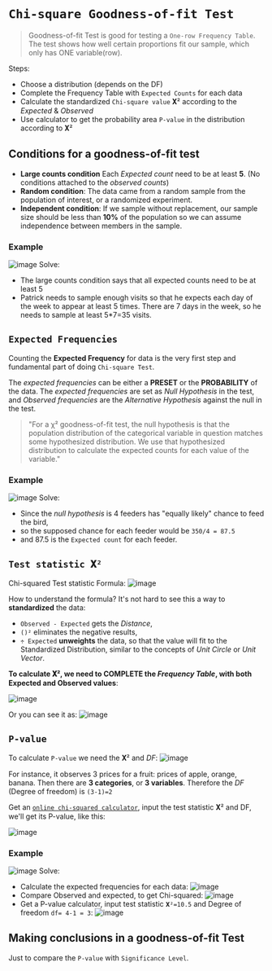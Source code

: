 # `Chi-square Goodness-of-fit Test`
> Goodness-of-fit Test is good for testing a `One-row Frequency Table`.
The test shows how well certain proportions fit our sample, which only has ONE variable(row).

Steps:
- Choose a distribution (depends on the DF)
- Complete the Frequency Table with `Expected Counts` for each data
- Calculate the standardized `Chi-square value` 𝐗² according to the _Expected_ & _Observed_
- Use calculator to get the probability area `P-value` in the distribution according to 𝐗²


## Conditions for a goodness-of-fit test
- **Large counts condition**
Each _Expected count_ need to be at least **5**. 
(No conditions attached to the _observed counts_)
- **Random condition**: The data came from a random sample from the population of interest, or a randomized experiment.
- **Independent condition**:  If we sample without replacement, our sample size should be less than **10%** of the population so we can assume independence between members in the sample. 

### Example
![image](https://user-images.githubusercontent.com/14041622/45583810-2d3bdc80-b8fb-11e8-8216-b785f7c4372f.png)
Solve:
- The large counts condition says that all expected counts need to be at least 5
- Patrick needs to sample enough visits so that he expects each day of the week to appear at least 5 times. There are 7 days in the week, so he needs to sample at least 5*7=35 visits.


## `Expected Frequencies`
Counting the **Expected Frequency** for data is the very first step and fundamental part of doing `Chi-square Test`.

The _expected frequencies_ can be either a **PRESET** or the **PROBABILITY** of the data.
The _expected frequencies_ are set as _Null Hypothesis_ in the test, 
and _Observed frequencies_ are the _Alternative Hypothesis_ against the null in the test.

> "For a χ² goodness-of-fit test, the null hypothesis is that the population distribution of the categorical variable in question matches some hypothesized distribution. We use that hypothesized distribution to calculate the expected counts for each value of the variable."


### Example
![image](https://user-images.githubusercontent.com/14041622/45583713-90c50a80-b8f9-11e8-8b40-e84350911584.png)
Solve:
- Since the _null hypothesis_ is 4 feeders has "equally likely" chance to feed the bird,
- so the supposed chance for each feeder would be `350/4 = 87.5`
- and 87.5 is the `Expected count` for each feeder.


## `Test statistic 𝐗²`


Chi-squared Test statistic Formula:
![image](https://user-images.githubusercontent.com/14041622/45584164-a6d6c900-b901-11e8-9cab-6cc6566432f9.png)

How to understand the formula?
It's not hard to see this a way to **standardized** the data:
- `Observed - Expected` gets the _Distance_,
- `()²` eliminates the negative results,
- `÷ Expected` **unweights** the data, so that the value will fit to the Standardized Distribution, similar to the concepts of _Unit Circle_ or _Unit Vector_.

**To calculate 𝐗², we need to COMPLETE the _Frequency Table_, with both Expected and Observed values**:

![image](https://user-images.githubusercontent.com/14041622/45615222-79735200-ba9e-11e8-9dc3-a4f436b0ce63.png)

Or you can see it as:
![image](https://user-images.githubusercontent.com/14041622/45613177-0a92fa80-ba98-11e8-9215-67d9fa18720e.png)



## `P-value`

To calculate `P-value` we need the 𝐗² and _DF_:
![image](https://user-images.githubusercontent.com/14041622/45584168-adfdd700-b901-11e8-9e08-b4a75ba53af0.png)

For instance, it observes 3 prices for a fruit: prices of apple, orange, banana. Then there are **3 categories**, or **3 variables**. Therefore the _DF_ (Degree of freedom) is `(3-1)=2`

Get an [`online chi-squared calculator`](https://surfstat.anu.edu.au/surfstat-home/tables/chi.php), input the test statistic 𝐗² and DF, we'll get its P-value, like this:

![image](https://user-images.githubusercontent.com/14041622/45613470-159a5a80-ba99-11e8-95af-98e19b9595ef.png)


### Example
![image](https://user-images.githubusercontent.com/14041622/45584040-30d16280-b8ff-11e8-9bd4-360d666413a6.png)
Solve:
- Calculate the expected frequencies for each data:
![image](https://user-images.githubusercontent.com/14041622/45584122-f1a41100-b900-11e8-98d3-0b5a4c0406dd.png)
- Compare Observed and expected, to get Chi-squared:
![image](https://user-images.githubusercontent.com/14041622/45584124-084a6800-b901-11e8-960e-0222acc29a1b.png)
- Get a P-value calculator, input test statistic `𝐗²=10.5` and Degree of freedom `df= 4-1 = 3`:
![image](https://user-images.githubusercontent.com/14041622/45584134-4ba4d680-b901-11e8-8dc3-655d985ad832.png)

## Making conclusions in a goodness-of-fit Test
Just to compare the `P-value` with `Significance Level`.